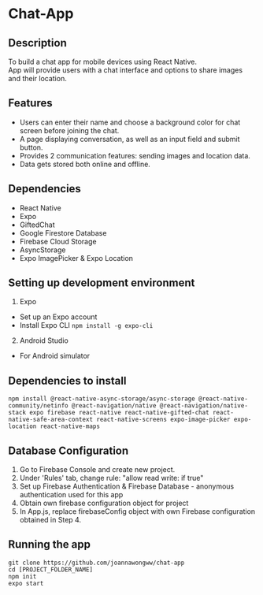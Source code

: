 # Chat-App

## Description

To build a chat app for mobile devices using React Native.  
App will provide users with a chat interface and options to share images and their location.

## Features

- Users can enter their name and choose a background color for chat screen before joining the chat.
- A page displaying conversation, as well as an input field and submit button.
- Provides 2 communication features: sending images and location data.
- Data gets stored both online and offline.

## Dependencies

- React Native
- Expo
- GiftedChat
- Google Firestore Database
- Firebase Cloud Storage
- AsyncStorage
- Expo ImagePicker & Expo Location

## Setting up development environment

1. Expo

- Set up an Expo account
- Install Expo CLI `npm install -g expo-cli`

2. Android Studio

- For Android simulator

## Dependencies to install

`npm install @react-native-async-storage/async-storage @react-native-community/netinfo @react-navigation/native @react-navigation/native-stack expo firebase react-native react-native-gifted-chat react-native-safe-area-context react-native-screens expo-image-picker expo-location react-native-maps`

## Database Configuration

1. Go to Firebase Console and create new project.
2. Under 'Rules' tab, change rule: "allow read write: if true"
3. Set up Firebase Authentication & Firebase Database - anonymous authentication used for this app
4. Obtain own firebase configuration object for project
5. In App.js, replace firebaseConfig object with own Firebase configuration obtained in Step 4.

## Running the app

`git clone https://github.com/joannawongww/chat-app`  
`cd [PROJECT_FOLDER_NAME]`  
`npm init`  
`expo start`
